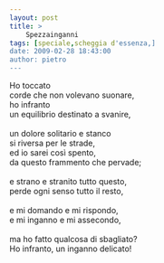 ```yaml
---
layout: post
title: >
    Spezzainganni
tags: [speciale,scheggia d'essenza,]
date: 2009-02-28 18:43:00
author: pietro
---
```

Ho toccato<br/>corde che non volevano suonare,<br/>ho infranto<br/>un equilibrio destinato a svanire,<br/><br/>un dolore solitario e stanco<br/>si riversa per le strade,<br/>ed io sarei così spento,<br/>da questo frammento che pervade;<br/><br/>e strano e stranito tutto questo,<br/>perde ogni senso tutto il resto,<br/><br/>e mi domando e mi rispondo,<br/>e mi inganno e mi assecondo,<br/><br/>ma ho fatto qualcosa di sbagliato?<br/>Ho infranto, un inganno delicato!
